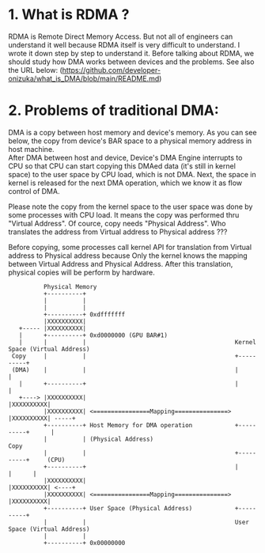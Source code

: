 # 1. What is RDMA ?
RDMA is Remote Direct Memory Access. 
But not all of engineers can understand it well because RDMA itself is very difficult to understand. I wrote it down step by step to understand it. 
Before talking about RDMA, we should study how DMA works between devices and the problems. 
See also the URL below:
(https://github.com/developer-onizuka/what_is_DMA/blob/main/README.md)

# 2. Problems of traditional DMA:
DMA is a copy between host memory and device's memory. As you can see below, the copy from device's BAR space to a physical memory address in host machine.  
After DMA between host and device, Device's DMA Engine interrupts to CPU so that CPU can start copying this DMAed data (it's still in kernel space) to the user space by CPU load, which is not DMA. Next, the space in kernel is released for the next DMA operation, which we know it as flow control of DMA.

Please note the copy from the kernel space to the user space was done by some processes with CPU load. It means the copy was performed thru "Virtual Address". 
Of cource, copy needs "Physical Address". Who translates the address from Virtual address to Physical address ??? 

Before copying, some processes call kernel API for translation from Virtual address to Physical address because Only the kernel knows the mapping between Virtual Address and Physical Address. After this translation, physical copies will be perform by hardware.

   
```
          Physical Memory
          +----------+
          |          |
          |          |
          +----------+ 0xdfffffff
          |XXXXXXXXXX|
   +----- |XXXXXXXXXX|
   |      +----------+ 0xd0000000 (GPU BAR#1)
   |      |          |                                          Kernel Space (Virtual Address)
 Copy     |          |                                          +----------+
 (DMA)    |          |                                          |          |
   |      +----------+                                          |          | 
   +----> |XXXXXXXXXX|                                          |XXXXXXXXXX|
          |XXXXXXXXXX| <================Mapping===============> |XXXXXXXXXX| -----+
          +----------+ Host Memory for DMA operation            +----------+      |
          |          | (Physical Address)                                        Copy
          |          |                                          +----------+     (CPU)
          +----------+                                          |          |      |
          |XXXXXXXXXX|                                          |XXXXXXXXXX| <----+
          |XXXXXXXXXX| <================Mapping===============> |XXXXXXXXXX|
          +----------+ User Space (Physical Address)            +----------+
          |          |                                          User Space (Virtual Address)
          |          |
          +----------+ 0x00000000
```
